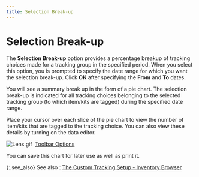 ```yaml
---
title: Selection Break-up
---
```


# Selection Break-up


The **Selection Break-up** option  provides a percentage breakup of tracking choices made for a tracking  group in the specified period. When you select this option, you is  prompted to specify the date range for which you want the selection break-up.  Click **OK** after specifying the  **From** and **To**  dates.


You will see a summary break up in the form of a pie chart. The selection  break-up is indicated for all tracking choices belonging to the selected  tracking group (to which item/kits are tagged) during the specified  date range.


Place your cursor over each slice of the pie chart to view the number  of item/kits that are tagged to the tracking choice. You can also  view these details by turning on the data editor.


![Lens.gif]({{site.ct_baseurl}}/img/lens.gif) <font style="color: #ff0000;" color="#FF0000">&nbsp;<span style="color: #000000;"><a href="{{site.wwe_chm}}/misc/toolbar_chart.html">Toolbar Options</a></span></font>


You can save this chart for later use as well as print it.


{:.see_also}
See also
: [The  Custom Tracking Setup - Inventory Browser]({{site.ct_baseurl}}/item-tracking/the_custom_tracking_setup_item_kit_browser.html)
